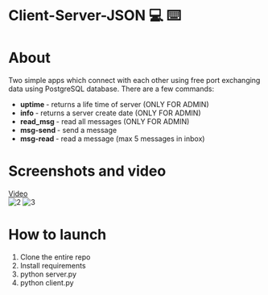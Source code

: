 # Client-Server-JSON :computer: :keyboard:

# About 
Two simple apps which connect with each other using free port exchanging data using PostgreSQL database. There are a few commands: <br/>
- <b> uptime </b> - returns a life time of server (ONLY FOR ADMIN) <br/>
- <b> info </b> - returns a server create date (ONLY FOR ADMIN) <br/>
- <b> read_msg </b> - read all messages (ONLY FOR ADMIN) <br/>
- <b> msg-send </b> - send a message <br/>
- <b> msg-read </b> - read a message (max 5 messages in inbox) <br/>

# Screenshots and video 
<a href="https://www.youtube.com/watch?v=4dhfFexi9I4&feature=youtu.be" target="_blank">Video</a> </br>
![2](https://user-images.githubusercontent.com/33324211/109801566-eeab5100-7c1e-11eb-820e-c6ea9d25bf1e.PNG)
![3](https://user-images.githubusercontent.com/33324211/109801568-efdc7e00-7c1e-11eb-8692-bc15ff377608.PNG) 

# How to launch
1. Clone the entire repo
2. Install requirements
3. python server.py
4. python client.py
